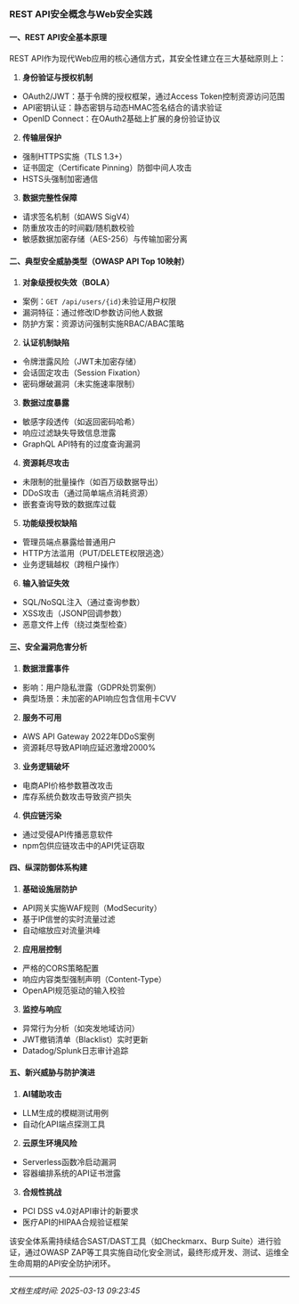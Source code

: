 

### REST API安全概念与Web安全实践

#### 一、REST API安全基本原理
REST API作为现代Web应用的核心通信方式，其安全性建立在三大基础原则上：

1. **身份验证与授权机制**
- OAuth2/JWT：基于令牌的授权框架，通过Access Token控制资源访问范围
- API密钥认证：静态密钥与动态HMAC签名结合的请求验证
- OpenID Connect：在OAuth2基础上扩展的身份验证协议

2. **传输层保护**
- 强制HTTPS实施（TLS 1.3+）
- 证书固定（Certificate Pinning）防御中间人攻击
- HSTS头强制加密通信

3. **数据完整性保障**
- 请求签名机制（如AWS SigV4）
- 防重放攻击的时间戳/随机数校验
- 敏感数据加密存储（AES-256）与传输加密分离

#### 二、典型安全威胁类型（OWASP API Top 10映射）

1. **对象级授权失效（BOLA）**
- 案例：`GET /api/users/{id}`未验证用户权限
- 漏洞特征：通过修改ID参数访问他人数据
- 防护方案：资源访问强制实施RBAC/ABAC策略

2. **认证机制缺陷**
- 令牌泄露风险（JWT未加密存储）
- 会话固定攻击（Session Fixation）
- 密码爆破漏洞（未实施速率限制）

3. **数据过度暴露**
- 敏感字段透传（如返回密码哈希）
- 响应过滤缺失导致信息泄露
- GraphQL API特有的过度查询漏洞

4. **资源耗尽攻击**
- 未限制的批量操作（如百万级数据导出）
- DDoS攻击（通过简单端点消耗资源）
- 嵌套查询导致的数据库过载

5. **功能级授权缺陷**
- 管理员端点暴露给普通用户
- HTTP方法滥用（PUT/DELETE权限逃逸）
- 业务逻辑越权（跨租户操作）

6. **输入验证失效**
- SQL/NoSQL注入（通过查询参数）
- XSS攻击（JSONP回调参数）
- 恶意文件上传（绕过类型检查）

#### 三、安全漏洞危害分析

1. **数据泄露事件**
- 影响：用户隐私泄露（GDPR处罚案例）
- 典型场景：未加密的API响应包含信用卡CVV

2. **服务不可用**
- AWS API Gateway 2022年DDoS案例
- 资源耗尽导致API响应延迟激增2000%

3. **业务逻辑破坏**
- 电商API价格参数篡改攻击
- 库存系统负数攻击导致资产损失

4. **供应链污染**
- 通过受侵API传播恶意软件
- npm包供应链攻击中的API凭证窃取

#### 四、纵深防御体系构建

1. **基础设施层防护**
- API网关实施WAF规则（ModSecurity）
- 基于IP信誉的实时流量过滤
- 自动缩放应对流量洪峰

2. **应用层控制**
- 严格的CORS策略配置
- 响应内容类型强制声明（Content-Type）
- OpenAPI规范驱动的输入校验

3. **监控与响应**
- 异常行为分析（如突发地域访问）
- JWT撤销清单（Blacklist）实时更新
- Datadog/Splunk日志审计追踪

#### 五、新兴威胁与防护演进

1. **AI辅助攻击**
- LLM生成的模糊测试用例
- 自动化API端点探测工具

2. **云原生环境风险**
- Serverless函数冷启动漏洞
- 容器编排系统的API证书泄露

3. **合规性挑战**
- PCI DSS v4.0对API审计的新要求
- 医疗API的HIPAA合规验证框架

该安全体系需持续结合SAST/DAST工具（如Checkmarx、Burp Suite）进行验证，通过OWASP ZAP等工具实施自动化安全测试，最终形成开发、测试、运维全生命周期的API安全防护闭环。

---

*文档生成时间: 2025-03-13 09:23:45*













